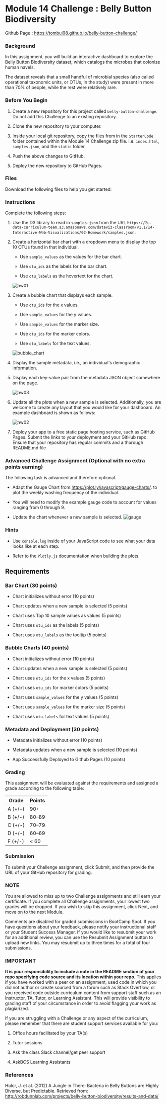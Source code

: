 # Module 14 Challenge : Belly Button Biodiversity

Github Page : https://tombui98.github.io/belly-button-challenge/
### Background
In this assignment, you will build an interactive dashboard to explore the Belly Button Biodiversity dataset, which catalogs the microbes that colonize human navels.

The dataset reveals that a small handful of microbial species (also called operational taxonomic units, or OTUs, in the study) were present in more than 70% of people, while the rest were relatively rare.

### Before You Begin
1. Create a new repository for this project called `belly-button-challenge`. Do not add this Challenge to an existing repository.

2. Clone the new repository to your computer.

3. Inside your local git repository, copy the files from in the `StarterCode` folder contained within the Module 14 Challenge zip file. i.e. `index.html`, `samples.json`, and the `static` folder.

4. Push the above changes to GitHub.

5. Deploy the new repository to GitHub Pages.

### Files
Download the following files to help you get started:


### Instructions
Complete the following steps:

1. Use the D3 library to read in `samples.json` from the URL `https://2u-data-curriculum-team.s3.amazonaws.com/dataviz-classroom/v1.1/14-Interactive-Web-Visualizations/02-Homework/samples.json`.

2. Create a horizontal bar chart with a dropdown menu to display the top 10 OTUs found in that individual.

    * Use `sample_values` as the values for the bar chart.

    * Use `otu_ids` as the labels for the bar chart.

    * Use `otu_labels` as the hovertext for the chart.
    
    ![hw01](https://user-images.githubusercontent.com/119828470/230230914-38daad00-8a62-4f6e-b250-aceff4a858c4.jpg)

3. Create a bubble chart that displays each sample.

    * Use `otu_ids` for the x values.

    * Use `sample_values` for the y values.

    * Use `sample_values` for the marker size.

    * Use `otu_ids` for the marker colors.

    * Use `otu_labels` for the text values.
    
    ![bubble_chart](https://user-images.githubusercontent.com/119828470/230231143-70720b75-5c9b-4c72-ae0f-190cad707a06.jpg)

4. Display the sample metadata, i.e., an individual's demographic information.

5. Display each key-value pair from the metadata JSON object somewhere on the page.

    ![hw03](https://user-images.githubusercontent.com/119828470/230231216-fe503b01-511e-421d-aba3-f9007d29d1ac.jpg)

6. Update all the plots when a new sample is selected. Additionally, you are welcome to create any layout that you would like for your dashboard. An example dashboard is shown as follows:

    ![hw02](https://user-images.githubusercontent.com/119828470/230231357-ce5c0a6a-825f-48d2-8136-0f27ac878448.jpg)
   
7. Deploy your app to a free static page hosting service, such as GitHub Pages. Submit the links to your deployment and your GitHub repo. Ensure that your repository has regular commits and a thorough README.md file

### Advanced Challenge Assignment (Optional with no extra points earning)
The following task is advanced and therefore optional.

  * Adapt the Gauge Chart from https://plot.ly/javascript/gauge-charts/. to plot the weekly washing frequency of the individual.

  * You will need to modify the example gauge code to account for values ranging from 0 through 9.

  * Update the chart whenever a new sample is selected.
  ![gauge](https://user-images.githubusercontent.com/119828470/230231532-47fb9810-8bad-4be8-b513-70f59f958757.jpg)

### Hints
  * Use `console.log` inside of your JavaScript code to see what your data looks like at each step.

  * Refer to the `Plotly.js` documentation when building the plots.

## Requirements
### Bar Chart (30 points)
  * Chart initializes without error (10 points)

  * Chart updates when a new sample is selected (5 points)

  * Chart uses Top 10 sample values as values (5 points)

  * Chart uses `otu_ids` as the labels (5 points)

  * Chart uses `otu_labels` as the tooltip (5 points)

### Bubble Charts (40 points)
  * Chart initializes without error (10 points)

  * Chart updates when a new sample is selected (5 points)

  * Chart uses `otu_ids` for the x values (5 points)

  * Chart uses `otu_ids` for marker colors (5 points)

  * Chart uses `sample_values` for the y values (5 points)

  * Chart uses `sample_values` for the marker size (5 points)

  * Chart uses `otu_labels` for text values (5 points)

### Metadata and Deployment (30 points)
  * Metadata initializes without error (10 points)

  * Metadata updates when a new sample is selected (10 points)

  * App Successfully Deployed to Github Pages (10 points)

### Grading
This assignment will be evaluated against the requirements and assigned a grade according to the following table:

|Grade|Points|
|-----|------|
|A (+/-)|	90+|
|B (+/-)|	80–89|
|C (+/-)|	70–79|
|D (+/-)|	60–69|
|F (+/-)|	< 60|
### Submission
To submit your Challenge assignment, click Submit, and then provide the URL of your GitHub repository for grading.

### NOTE
You are allowed to miss up to two Challenge assignments and still earn your certificate. If you complete all Challenge assignments, your lowest two grades will be dropped. If you wish to skip this assignment, click Next, and move on to the next Module.

Comments are disabled for graded submissions in BootCamp Spot. If you have questions about your feedback, please notify your instructional staff or your Student Success Manager. If you would like to resubmit your work for an additional review, you can use the Resubmit Assignment button to upload new links. You may resubmit up to three times for a total of four submissions.

### IMPORTANT
**It is your responsibility to include a note in the README section of your repo specifying code source and its location within your repo**. This applies if you have worked with a peer on an assignment, used code in which you did not author or create sourced from a forum such as Stack Overflow, or you received code outside curriculum content from support staff such as an Instructor, TA, Tutor, or Learning Assistant. This will provide visibility to grading staff of your circumstance in order to avoid flagging your work as plagiarized.

If you are struggling with a Challenge or any aspect of the curriculum, please remember that there are student support services available for you:

1. Office hours facilitated by your TA(s)

2. Tutor sessions

3. Ask the class Slack channel/get peer support

4. AskBCS Learning Assistants

### References
Hulcr, J. et al. (2012) A Jungle in There: Bacteria in Belly Buttons are Highly Diverse, but Predictable. Retrieved from: http://robdunnlab.com/projects/belly-button-biodiversity/results-and-data/

